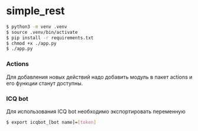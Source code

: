 # simple_rest

```sh
$ python3 -m venv .venv
$ source .venv/bin/activate
$ pip install -r requirements.txt
$ chmod +x ./app.py 
$ ./app.py
```

### Actions

Для добавления новых действий надо добавить модуль в пакет actions и его функции станут доступны.

### ICQ bot

Для использования ICQ bot необходимо экспортировать переменную
```sh
$ export icqbot_[bot name]=[token]
```
